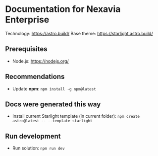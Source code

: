 # Documentation for Nexavia Enterprise

Technology: https://astro.build/
Base theme: https://starlight.astro.build/

## Prerequisites
- Node.js: https://nodejs.org/

## Recommendations
- Update **npm**: ``npm install -g npm@latest``

## Docs were generated this way
- Install current Starlight template (in current folder): ``npm create astro@latest -- --template starlight``

## Run development
- Run solution: ``npm run dev``
